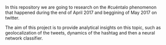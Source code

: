 In this repository we are going to research on the #cuéntalo phenomenon that happened during the end of April 2017 and beggining of May 2017 on twitter.

The aim of this project is to provide analytical insights on this topic, such as geolocalization of the tweets, dynamics of the hashtag and then a neural network classifier.

